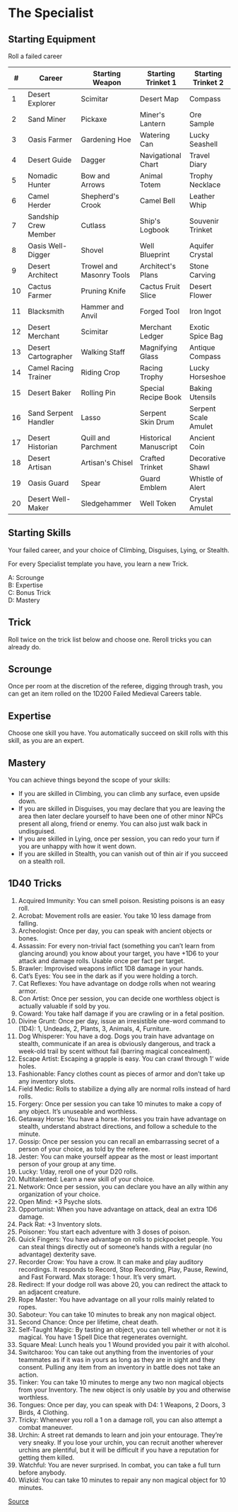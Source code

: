 # The Specialist

## Starting Equipment
Roll a failed career


| # | Career           | Starting Weapon          | Starting Trinket 1  | Starting Trinket 2  |
|---|----------------------|--------------------------|---------------------|---------------------|
| 1 | Desert Explorer      | Scimitar                 | Desert Map          | Compass             |
| 2 | Sand Miner           | Pickaxe                  | Miner's Lantern     | Ore Sample          |
| 3 | Oasis Farmer         | Gardening Hoe            | Watering Can        | Lucky Seashell      |
| 4 | Desert Guide         | Dagger                   | Navigational Chart  | Travel Diary        |
| 5 | Nomadic Hunter       | Bow and Arrows           | Animal Totem         | Trophy Necklace     |
| 6 | Camel Herder         | Shepherd's Crook         | Camel Bell          | Leather Whip         |
| 7 | Sandship Crew Member | Cutlass                  | Ship's Logbook      | Souvenir Trinket    |
| 8 | Oasis Well-Digger    | Shovel                   | Well Blueprint      | Aquifer Crystal     |
| 9 | Desert Architect     | Trowel and Masonry Tools  | Architect's Plans   | Stone Carving       |
| 10 | Cactus Farmer        | Pruning Knife            | Cactus Fruit Slice  | Desert Flower       |
| 11 | Blacksmith           | Hammer and Anvil         | Forged Tool         | Iron Ingot           |
| 12 | Desert Merchant      | Scimitar                 | Merchant Ledger     | Exotic Spice Bag    |
| 13 | Desert Cartographer  | Walking Staff            | Magnifying Glass    | Antique Compass     |
| 14 | Camel Racing Trainer | Riding Crop              | Racing Trophy       | Lucky Horseshoe     |
| 15 | Desert Baker         | Rolling Pin              | Special Recipe Book | Baking Utensils     |
| 16 | Sand Serpent Handler  | Lasso                    | Serpent Skin Drum   | Serpent Scale Amulet |
| 17 | Desert Historian     | Quill and Parchment      | Historical Manuscript | Ancient Coin      |
| 18 | Desert Artisan       | Artisan's Chisel         | Crafted Trinket     | Decorative Shawl    |
| 19 | Oasis Guard          | Spear                    | Guard Emblem        | Whistle of Alert    |
| 20 | Desert Well-Maker    | Sledgehammer             | Well Token           | Crystal Amulet      |

## Starting Skills
Your failed career, and your choice of Climbing, Disguises, Lying, or Stealth.

For every Specialist template you have, you learn a new Trick.

A: Scrounge<br />
B: Expertise<br />
C: Bonus Trick<br />
D: Mastery<br />

## Trick

Roll twice on the trick list below and choose one. Reroll tricks you can already do.

## Scrounge

Once per room at the discretion of the referee, digging through trash, you can get an item rolled on the 1D200 Failed Medieval Careers table.

## Expertise

Choose one skill you have. You automatically succeed on skill rolls with this skill, as you are an expert.

## Mastery

You can achieve things beyond the scope of your skills:

- If you are skilled in Climbing, you can climb any surface, even upside down.
- If you are skilled in Disguises, you may declare that you are leaving the area then later declare yourself to have been one of other minor NPCs present all along, friend or enemy. You can also just walk back in undisguised.
- If you are skilled in Lying, once per session, you can redo your turn if you are unhappy with how it went down.
- If you are skilled in Stealth, you can vanish out of thin air if you succeed on a stealth roll.

## 1D40 Tricks

1. Acquired Immunity: You can smell poison. Resisting poisons is an easy roll.
1. Acrobat: Movement rolls are easier. You take 10 less damage from falling.
1. Archeologist: Once per day, you can speak with ancient objects or bones.
1. Assassin: For every non-trivial fact (something you can’t learn from glancing around) you know about your target, you have +1D6 to your attack and damage rolls. Usable once per fact per target.
1. Brawler: Improvised weapons inflict 1D8 damage in your hands.
1. Cat’s Eyes: You see in the dark as if you were holding a torch.
1. Cat Reflexes: You have advantage on dodge rolls when not wearing armor.
1. Con Artist: Once per session, you can decide one worthless object is actually valuable if sold by you.
1. Coward: You take half damage if you are crawling or in a fetal position.
1. Divine Grunt: Once per day, issue an irresistible one-word command to (1D4): 1, Undeads, 2, Plants, 3, Animals, 4, Furniture.
1. Dog Whisperer: You have a dog. Dogs you train have advantage on stealth, communicate if an area is obviously dangerous, and track a week-old trail by scent without fail (barring magical concealment).
1. Escape Artist: Escaping a grapple is easy. You can crawl through 1’ wide holes.
1. Fashionable: Fancy clothes count as pieces of armor and don’t take up any inventory slots.
1. Field Medic: Rolls to stabilize a dying ally are normal rolls instead of hard rolls.
1. Forgery: Once per session you can take 10 minutes to make a copy of any object. It’s unuseable and worthless.
1. Getaway Horse: You have a horse. Horses you train have advantage on stealth, understand abstract directions, and follow a schedule to the minute.
1. Gossip: Once per session you can recall an embarrassing secret of a person of your choice, as told by the referee.
1. Jester: You can make yourself appear as the most or least important person of your group at any time.
1. Lucky: 1/day, reroll one of your D20 rolls.
1. Multitalented: Learn a new skill of your choice.
1. Network: Once per session, you can declare you have an ally within any organization of your choice.
1. Open Mind: +3 Psyche slots.
1. Opportunist: When you have advantage on attack, deal an extra 1D6 damage.
1. Pack Rat: +3 Inventory slots.
1. Poisoner: You start each adventure with 3 doses of poison.
1. Quick Fingers: You have advantage on rolls to pickpocket people. You can steal things directly out of someone’s hands with a regular (no advantage) dexterity save.
1. Recorder Crow: You have a crow. It can make and play auditory recordings. It responds to Record, Stop Recording, Play, Pause, Rewind, and Fast Forward. Max storage: 1 hour. It’s very smart.
1. Redirect: If your dodge roll was above 20, you can redirect the attack to an adjacent creature.
1. Rope Master: You have advantage on all your rolls mainly related to ropes.
1. Saboteur: You can take 10 minutes to break any non magical object.
1. Second Chance: Once per lifetime, cheat death.
1. Self-Taught Magic: By tasting an object, you can tell whether or not it is magical. You have 1 Spell Dice that regenerates overnight.
1. Square Meal: Lunch heals you 1 Wound provided you pair it with alcohol.
1. Switcharoo: You can take out anything from the inventories of your teammates as if it was in yours as long as they are in sight and they consent. Pulling any item from an inventory in battle does not take an action.
1. Tinker: You can take 10 minutes to merge any two non magical objects from your Inventory. The new object is only usable by you and otherwise worthless.
1. Tongues: Once per day, you can speak with D4: 1 Weapons, 2 Doors, 3 Birds, 4 Clothing.
1. Tricky: Whenever you roll a 1 on a damage roll, you can also attempt a combat maneuver.
1. Urchin: A street rat demands to learn and join your entourage. They’re very sneaky. If you lose your urchin, you can recruit another wherever urchins are plentiful, but it will be difficult if you have a reputation for getting them killed.
1. Watchful: You are never surprised. In combat, you can take a full turn before anybody.
1. Wizkid: You can take 10 minutes to repair any non magical object for 10 minutes.

[Source](https://saltygoo.github.io/class/specialist)